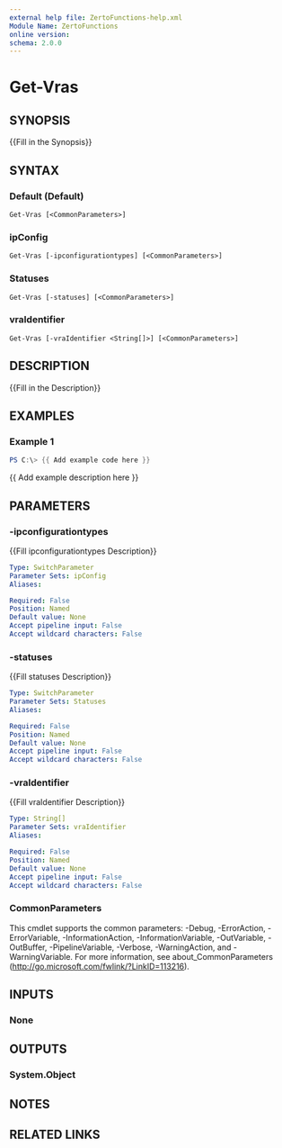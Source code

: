 ```yaml
---
external help file: ZertoFunctions-help.xml
Module Name: ZertoFunctions
online version:
schema: 2.0.0
---
```


# Get-Vras

## SYNOPSIS
{{Fill in the Synopsis}}

## SYNTAX

### Default (Default)
```
Get-Vras [<CommonParameters>]
```

### ipConfig
```
Get-Vras [-ipconfigurationtypes] [<CommonParameters>]
```

### Statuses
```
Get-Vras [-statuses] [<CommonParameters>]
```

### vraIdentifier
```
Get-Vras [-vraIdentifier <String[]>] [<CommonParameters>]
```

## DESCRIPTION
{{Fill in the Description}}

## EXAMPLES

### Example 1
```powershell
PS C:\> {{ Add example code here }}
```

{{ Add example description here }}

## PARAMETERS

### -ipconfigurationtypes
{{Fill ipconfigurationtypes Description}}

```yaml
Type: SwitchParameter
Parameter Sets: ipConfig
Aliases:

Required: False
Position: Named
Default value: None
Accept pipeline input: False
Accept wildcard characters: False
```

### -statuses
{{Fill statuses Description}}

```yaml
Type: SwitchParameter
Parameter Sets: Statuses
Aliases:

Required: False
Position: Named
Default value: None
Accept pipeline input: False
Accept wildcard characters: False
```

### -vraIdentifier
{{Fill vraIdentifier Description}}

```yaml
Type: String[]
Parameter Sets: vraIdentifier
Aliases:

Required: False
Position: Named
Default value: None
Accept pipeline input: False
Accept wildcard characters: False
```

### CommonParameters
This cmdlet supports the common parameters: -Debug, -ErrorAction, -ErrorVariable, -InformationAction, -InformationVariable, -OutVariable, -OutBuffer, -PipelineVariable, -Verbose, -WarningAction, and -WarningVariable.
For more information, see about_CommonParameters (http://go.microsoft.com/fwlink/?LinkID=113216).

## INPUTS

### None

## OUTPUTS

### System.Object
## NOTES

## RELATED LINKS
